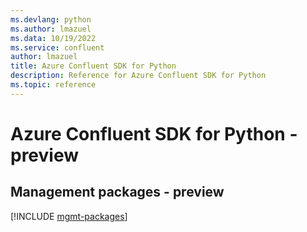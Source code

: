 ```yaml
---
ms.devlang: python
ms.author: lmazuel
ms.data: 10/19/2022
ms.service: confluent
author: lmazuel
title: Azure Confluent SDK for Python
description: Reference for Azure Confluent SDK for Python
ms.topic: reference
---
```

# Azure Confluent SDK for Python - preview

## Management packages - preview
[!INCLUDE [mgmt-packages](confluent-mgmt-index.md)]